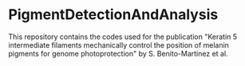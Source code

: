 # PigmentDetectionAndAnalysis
This repository contains the codes used for the publication "Keratin 5 intermediate filaments mechanically control the position of melanin pigments for genome photoprotection" by S. Benito-Martinez et al.
